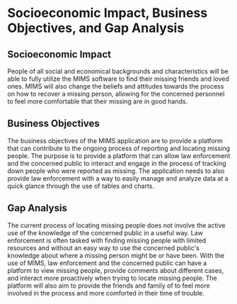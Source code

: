 # Socioeconomic Impact, Business Objectives, and Gap Analysis  

## Socioeconomic Impact  

People of all social and economical backgrounds and characteristics will be able to fully utilize the MIMS software to find their missing friends and loved ones. MIMS will also change the beliefs and attitudes towards the process on how to recover a missing person, allowing for the concerned personnel to feel more comfortable that their missing are in good hands.  

## Business Objectives  

The business objectives of the MIMS application are to provide a platform that can contribute to the ongoing process of reporting and locating missing people. The purpose is to provide a platform that can allow law enforcement and the concerned public to interact and engage in the process of tracking down people who were reported as missing. The application needs to also provide law enforcement with a way to easily manage and analyze data at a quick glance through the use of tables and charts.   


## Gap Analysis  

The current process of locating missing people does not involve the active use of the knowledge of the concerned public in a useful way. Law enforcement is often tasked with finding missing people with limited resources and without an easy way to use the concerned public's knowledge about where a missing person might be or have been. With the use of MIMS, law enforcement and the concerned public can have a platform to view missing people, provide comments about different cases, and interact more proactively when trying to locate missing people. The platform will also aim to provide the friends and family of to feel more involved in the process and more comforted in their time of trouble.
